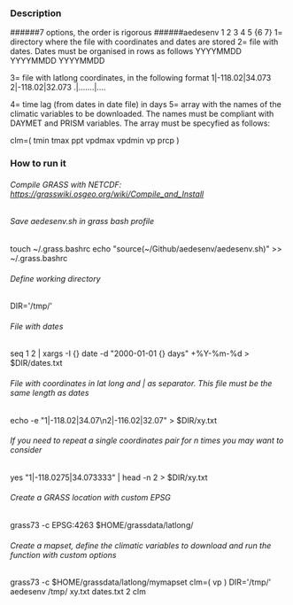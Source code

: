 ### Description
######7 options, the order is rigorous
######aedesenv 1 2 3 4 5 {6 7}
1= directory where the file with coordinates and dates are stored
2= file with dates. Dates must be organised in rows as follows
YYYYMMDD
YYYYMMDD
YYYYMMDD

3= file with latlong coordinates, in the following format
1|-118.02|34.073
2|-118.02|32.073
.|.......|....

4= time lag (from dates in date file) in days
5= array with the names of the climatic variables to be downloaded. The names must be compliant with DAYMET and PRISM variables. The array must be specyfied as follows:

clm=( tmin tmax ppt vpdmax vpdmin vp prcp )

### How to run it
###### Compile GRASS with NETCDF: https://grasswiki.osgeo.org/wiki/Compile_and_Install
###### Save aedesenv.sh in grass bash profile
touch ~/.grass.bashrc
echo "source(~/Github/aedesenv/aedesenv.sh)" >> ~/.grass.bashrc

###### Define working directory
DIR='/tmp/'

###### File with dates
seq 1 2 | xargs -I {} date -d "2000-01-01 {} days" +%Y-%m-%d > $DIR/dates.txt

###### File with coordinates in lat long and | as separator. This file must be the same length as dates
 echo -e "1|-118.02|34.07\n2|-116.02|32.07" > $DIR/xy.txt

###### If you need to repeat a single coordinates pair for n times you may want to consider

 yes "1|-118.0275|34.073333" | head -n 2 > $DIR/xy.txt

###### Create a GRASS location with custom EPSG
grass73 -c EPSG:4263 $HOME/grassdata/latlong/

###### Create a mapset, define the climatic variables to download and run the function with custom options
grass73 -c $HOME/grassdata/latlong/mymapset
clm=( vp )
DIR='/tmp/'
aedesenv /tmp/ xy.txt dates.txt 2 clm
